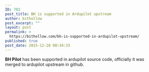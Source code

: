 ```yaml
---
ID: 702
post_title: BH is supported in Ardupilot upstream
author: bithollow
post_excerpt: ""
layout: post
permalink: >
  https://bithollow.com/bh-is-supported-in-ardupilot-upstream/
published: true
post_date: 2015-12-20 00:34:33
---
```

**BH Pilot** has been supported in ardupilot source code, officially it was merged to ardupilot upstream in github.